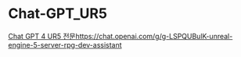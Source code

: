 # Chat-GPT_UR5
[Chat GPT 4 UR5 전문](https://chat.openai.com/g/g-LSPQUBulK-unreal-engine-5-server-rpg-dev-assistant)https://chat.openai.com/g/g-LSPQUBulK-unreal-engine-5-server-rpg-dev-assistant
